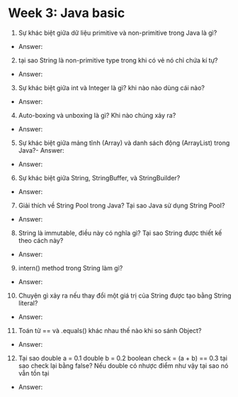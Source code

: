 
# Week 3: Java basic

1. Sự khác biệt giữa dữ liệu primitive và non-primitive trong Java là gì?

- Answer:

2. tại sao String là non-primitive type trong khi có vẻ nó chỉ chứa kí tự?

- Answer:

3. Sự khác biệt giữa int và Integer là gì? khi nào nào dùng cái nào?

- Answer:

4. Auto-boxing và unboxing là gì? Khi nào chúng xảy ra?

- Answer:

5. Sự khác biệt giữa mảng tĩnh (Array) và danh sách động (ArrayList) trong Java?- Answer:
- Answer:

6. Sự khác biệt giữa String, StringBuffer, và StringBuilder?
- Answer:

7. Giải thích về String Pool trong Java? Tại sao Java sử dụng String Pool?
- Answer:

8. String là immutable, điều này có nghĩa gì? Tại sao String được thiết kế theo cách này?
- Answer:

9. intern() method trong String làm gì?
- Answer:

10. Chuyện gì xảy ra nếu thay đổi một giá trị của String được tạo bằng String literal?
- Answer:

11. Toán tử == và .equals() khác nhau thế nào khi so sánh Object?
- Answer: 

12. Tại sao 
double a = 0.1
double b = 0.2
boolean check = (a + b) == 0.3
tại sao check lại bằng false?
Nếu double có nhược điểm như vậy tại sao nó vẫn tồn tại
- Answer: 
